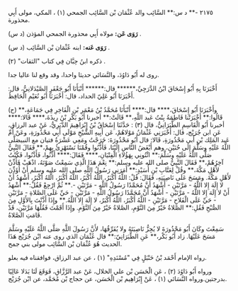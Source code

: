 ٢١٧٥ -** د س:** السَّائِب والد عُثْمَان بْن السَّائِب الجمحي (١) ، المكي، مولى أَبِي محذورة.

**رَوَى عَن:** مولاه أَبِي محذورة الجمحي المؤذن (د س) .

**رَوَى عَنه:** ابنه عُثْمَان بْن السَّائِب (د س) .

ذكره ابنُ حِبَّان فِي كتاب "الثقات" (٢) .

روى له أَبُو دَاوُدَ، والنَّسَائي حديثا واحدا، وقد وقع لنا عاليا جدا.

أَخْبَرَنَا بِهِ أَبُو إِسْحَاقَ ابْنُ الدَّرَجِيِّ،****** قال:****** أَنْبَأَنَا أَبُو جَعْفَرٍ الصَّيْدَلانِيُّ، قال: أَخْبَرَنَا أَبُو عَلِيّ الحداد، قال: أَخْبَرَنَا أَبُو نُعَيْمٍ الْحَافِظُ.

(ح) وأَخْبَرَنَا أَبُو إِسْحَاقَ،**** قال:**** أَنْبَأَنَا مُحَمَّدُ بْنُ مَعْمَرِ بْنِ الْفَاخِرِ فِي جَمَاعَةٍ،** قَالُوا:** أَخْبَرَتْنا فَاطِمَةُ بِنْتُ عَبد اللَّهِ،** قَالَتْ:** أخبرنا أَبُو بَكْرِ بْنُ رِيذَةَ،**** قَالا:**** أخبرنا أَبُو الْقَاسِمِ الطَّبَرَانِيُّ، قال (٣) : حَدَّثَنَا إِسْحَاقُ بْنُ إِبْرَاهِيمَ الدَّبَرِيُّ، عَنْ عبد الرزاق، عَنِ ابن جُرَيْج، قال: أَخْبَرَنِي عُثْمَانُ مَوْلاهُمْ، عَن أَبِيهِ الشَّيْخِ مَوْلَى أَبِي مَحْذُورَةِ، وعَنْ أُمِّ عَبد المَلِك بْنِ أَبي مَحْذُورَةِ، قَالا: قال أَبُو مَحْذُورَةَ: خَرَجْتُ ومَعِي عَشْرَةُ فتيان مع النبيصَلَّى اللَّهُ عَلَيْهِ وسَلَّمَ إِلَى حُنَيْنٍ، وهم أَبْغَضُ النَّاسِ إِلَيْنَا، فَأَذَّنُوا وقُمْنَا نَسْتَهْزِئُ بِهِمْ،** فَقَالَ النَّبِيُّ صَلَّى اللَّهُ عَلَيْهِ وسَلَّمَ:** ائْتُونِي بِهَؤُلاءِ الْفِتْيَانِ،**** فَقَالَ:**** أَذِّنُوا، فَأَذَّنُوا، فَكُنْتُ آخِرُهُمْ،** فَقَالَ النَّبِيُّ صلى الله عليه وسلم:** نِعْمَ هَذَا الَّذِي سَمِعْتُ صَوْتَهُ، اذْهَبْ فَأَذِّنْ لأَهْلِ مَكَّةَ،** وقُلْ لِعَتَّابِ بْنِ أُسَيْدٍ:** أَمَرَنِي رَسُولُ اللَّهِ صلى الله عليه وسلم أَنْ أُؤَذِّنَ لأَهْلِ مَكَّةَ. ومَسَحَ عَلَى نَاصِيَتِهِ، فَقَالَ: قُلْ: اللَّهُ أَكْبَرُ، اللَّهُ أَكْبَرُ، اللَّهُ أَكْبَرُ، الَّلهُ أَكْبَرُ، أَشْهَدُ أَنْ لا إِلَهَ إِلا اللَّهُ - مَرَّتَيْنِ - أَشْهَدُ أَنَّ مُحَمَّدًا رَسُولُ اللَّهِ - مَرَّتَيْنِ -.** ثُمَّ ارْجِعْ فَقُلْ:** أَشْهَدُ أَنْ لا إِلَهَ إِلا اللَّهُ - مَرَّتَيْنِ - أَشْهَدُ أَنَّ مُحَمَّدًا رَسُولُ اللَّهِ - مَرَّتَيْنِ - حَيِّ عَلَى الصَّلاةِ - مَرَّتَيْنِ - حَيِّ عَلَى الْفَلاحِ - مَرَّتَيْنِ - اللَّهُ أَكْبَرُ، اللَّهُ أَكْبَرُ، لا إِلَهَ إِلا اللَّهُ.** وإِذَا أَذَّنْتَ بِالأَوَّلِ مِنَ الصُّبْحِ فَقُلِ:** الصَّلاةُ خَيْرٌ مِنَ النَّوْمِ، الصَّلاةُ خَيْرٌ مِنَ النَّوْمِ. وإِذَا أَقَمْتَ فَقُلْهَا مَرَّتَيْنِ، قَدْ قَامَتِ الصَّلاةُ.

سَمِعْتَ وكَانَ أَبُو مَحْذُورَةَ لا يُجِزُّ نَاصِيَتَهُ ولا يُفَرِّقُهَا، لأَنَّ رَسُولَ اللَّهِ صَلَّى اللَّهُ عَلَيْهِ وسَلَّمَ مَسَحَ عَلَيْهَا. زاد أَبُو بَكْر،** عَنِ الطَّبَرَانِيّ:** قال عُثْمَان الذي روى عنه ابْن جُرَيْج هَذَا الحديث هُوَ عُثْمَان بْن السَّائِب مولى بني جمح.

رواه الإمام أَحْمَد بْنُ حَنْبَلٍ فِي "مُسْنَدِهِ" (١) ، عن عبد الرزاق، فوافقناه فيه بعلو.

ورواه أَبُو دَاوُدَ (٢) ، عَنِ الْحَسَن بْن علي الخلال، عَنْ عبد الرَّزَّاقِ، فَوَقَعَ لَنَا بَدَلا عَالِيًا بدرجتين.ورواه النَّسَائي (١) ، عَنْ إِبْرَاهِيم بْن الْحَسَن، عن حجاج بْن مُحَمَّد، عن ابْن جُرَيْج.